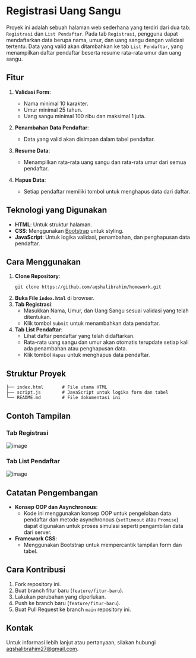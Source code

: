 # Registrasi Uang Sangu

Proyek ini adalah sebuah halaman web sederhana yang terdiri dari dua tab: `Registrasi` dan `List Pendaftar`. Pada tab `Registrasi`, pengguna dapat mendaftarkan data berupa nama, umur, dan uang sangu dengan validasi tertentu. Data yang valid akan ditambahkan ke tab `List Pendaftar`, yang menampilkan daftar pendaftar beserta resume rata-rata umur dan uang sangu.

## Fitur

1. **Validasi Form**:
   - Nama minimal 10 karakter.
   - Umur minimal 25 tahun.
   - Uang sangu minimal 100 ribu dan maksimal 1 juta.

2. **Penambahan Data Pendaftar**:
   - Data yang valid akan disimpan dalam tabel pendaftar.

3. **Resume Data**:
   - Menampilkan rata-rata uang sangu dan rata-rata umur dari semua pendaftar.

4. **Hapus Data**:
   - Setiap pendaftar memiliki tombol untuk menghapus data dari daftar.

## Teknologi yang Digunakan

- **HTML**: Untuk struktur halaman.
- **CSS**: Menggunakan [Bootstrap](https://getbootstrap.com/) untuk styling.
- **JavaScript**: Untuk logika validasi, penambahan, dan penghapusan data pendaftar.

## Cara Menggunakan

1. **Clone Repository**:
   ```
   git clone https://github.com/aqshalibrahim/homework.git
   ```
2. **Buka File `index.html`** di browser.
3. **Tab Registrasi**:
   - Masukkan Nama, Umur, dan Uang Sangu sesuai validasi yang telah ditentukan.
   - Klik tombol `Submit` untuk menambahkan data pendaftar.
4. **Tab List Pendaftar**:
   - Lihat daftar pendaftar yang telah didaftarkan.
   - Rata-rata uang sangu dan umur akan otomatis terupdate setiap kali ada penambahan atau penghapusan data.
   - Klik tombol `Hapus` untuk menghapus data pendaftar.

## Struktur Proyek

```
├── index.html       # File utama HTML
├── script.js        # JavaScript untuk logika form dan tabel
└── README.md        # File dokumentasi ini
```

## Contoh Tampilan

### Tab Registrasi
![image](https://github.com/user-attachments/assets/11514273-d326-4307-995b-d23e2e9ebeab)


### Tab List Pendaftar
![image](https://github.com/user-attachments/assets/8ae6698c-b0c1-4dda-a098-f0068d8866a9)


## Catatan Pengembangan

- **Konsep OOP dan Asynchronous**: 
  - Kode ini menggunakan konsep OOP untuk pengelolaan data pendaftar dan metode asynchronous (`setTimeout` atau `Promise`) dapat digunakan untuk proses simulasi seperti pengambilan data dari server.
- **Framework CSS**: 
  - Menggunakan Bootstrap untuk mempercantik tampilan form dan tabel.

## Cara Kontribusi

1. Fork repository ini.
2. Buat branch fitur baru (`feature/fitur-baru`).
3. Lakukan perubahan yang diperlukan.
4. Push ke branch baru (`feature/fitur-baru`).
5. Buat Pull Request ke branch `main` repository ini.


## Kontak

Untuk informasi lebih lanjut atau pertanyaan, silakan hubungi [aqshalibrahim27@gmail.com](aqshalibrahim27@gmail.com).

